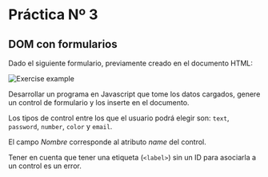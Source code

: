 # Práctica Nº 3

## DOM con formularios

Dado el siguiente formulario, previamente creado en el documento HTML:

![Exercise example](https://gcdnb.pbrd.co/images/8LAubfgJXUBY.png?o=1)

Desarrollar un programa en Javascript que tome los datos cargados, genere un control de formulario y los inserte en el documento.

Los tipos de control entre los que el usuario podrá elegir son: `text`, `password`, `number`, `color` y `email`.

El campo _Nombre_ corresponde al atributo _name_ del control.

Tener en cuenta que tener una etiqueta (`<label>`) sin un ID para asociarla a un control es un error.
